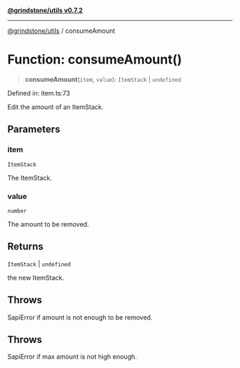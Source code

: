 [**@grindstone/utils v0.7.2**](../README.md)

***

[@grindstone/utils](../globals.md) / consumeAmount

# Function: consumeAmount()

> **consumeAmount**(`item`, `value`): `ItemStack` \| `undefined`

Defined in: item.ts:73

Edit the amount of an ItemStack.

## Parameters

### item

`ItemStack`

The ItemStack.

### value

`number`

The amount to be removed.

## Returns

`ItemStack` \| `undefined`

the new ItemStack.

## Throws

SapiError if amount is not enough to be removed.

## Throws

SapiError if max amount is not high enough.
